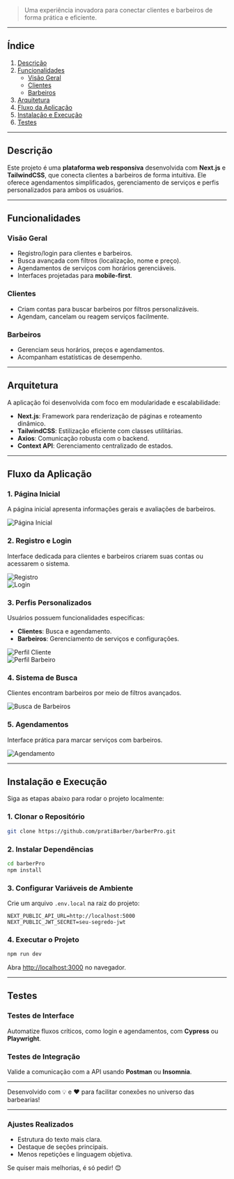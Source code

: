 

> Uma experiência inovadora para conectar clientes e barbeiros de forma prática e eficiente.  

---

## **Índice**  

1. [Descrição](#descrição)  
2. [Funcionalidades](#funcionalidades)  
   - [Visão Geral](#visão-geral)  
   - [Clientes](#clientes)  
   - [Barbeiros](#barbeiros)  
3. [Arquitetura](#arquitetura)  
4. [Fluxo da Aplicação](#fluxo-da-aplicação)  
5. [Instalação e Execução](#instalação-e-execução)  
6. [Testes](#testes)  

---

## **Descrição**  

Este projeto é uma **plataforma web responsiva** desenvolvida com **Next.js** e **TailwindCSS**, que conecta clientes a barbeiros de forma intuitiva. Ele oferece agendamentos simplificados, gerenciamento de serviços e perfis personalizados para ambos os usuários.  

---

## **Funcionalidades**  

### **Visão Geral**  

- Registro/login para clientes e barbeiros.  
- Busca avançada com filtros (localização, nome e preço).  
- Agendamentos de serviços com horários gerenciáveis.  
- Interfaces projetadas para **mobile-first**.  

### **Clientes**  
- Criam contas para buscar barbeiros por filtros personalizáveis.  
- Agendam, cancelam ou reagem serviços facilmente.  

### **Barbeiros**  
- Gerenciam seus horários, preços e agendamentos.  
- Acompanham estatísticas de desempenho.  

---

## **Arquitetura**  

A aplicação foi desenvolvida com foco em modularidade e escalabilidade:  

- **Next.js**: Framework para renderização de páginas e roteamento dinâmico.  
- **TailwindCSS**: Estilização eficiente com classes utilitárias.  
- **Axios**: Comunicação robusta com o backend.  
- **Context API**: Gerenciamento centralizado de estados.  

---

## **Fluxo da Aplicação**  

### **1. Página Inicial**  
A página inicial apresenta informações gerais e avaliações de barbeiros.  

![Página Inicial](https://github.com/user-attachments/assets/1f49f6e7-be5a-4d37-af03-0e51b3789b74)  

### **2. Registro e Login**  
Interface dedicada para clientes e barbeiros criarem suas contas ou acessarem o sistema.  

![Registro](https://github.com/user-attachments/assets/cd69c89f-e844-47d1-bd42-2ab548f87a1e)  
![Login](https://github.com/user-attachments/assets/f5e9d462-052a-4ef7-ae84-64871fe0f3d7)  

### **3. Perfis Personalizados**  
Usuários possuem funcionalidades específicas:  
- **Clientes**: Busca e agendamento.  
- **Barbeiros**: Gerenciamento de serviços e configurações.  

![Perfil Cliente](https://github.com/user-attachments/assets/121633b0-5bde-4abe-be94-f2f88c6531db)  
![Perfil Barbeiro](https://github.com/user-attachments/assets/1e34dd18-080d-4b37-83dc-0e44726cf426)  

### **4. Sistema de Busca**  
Clientes encontram barbeiros por meio de filtros avançados.  

![Busca de Barbeiros](https://github.com/user-attachments/assets/8aa43f65-da00-4e16-a185-ff0dbf928a00)  

### **5. Agendamentos**  
Interface prática para marcar serviços com barbeiros.  

![Agendamento](https://github.com/user-attachments/assets/f17774c0-e410-432d-94dc-e55768e80500)  

---

## **Instalação e Execução**  

Siga as etapas abaixo para rodar o projeto localmente:  

### **1. Clonar o Repositório**  
```bash  
git clone https://github.com/pratiBarber/barberPro.git  
```  

### **2. Instalar Dependências**  
```bash  
cd barberPro  
npm install  
```  

### **3. Configurar Variáveis de Ambiente**  
Crie um arquivo `.env.local` na raiz do projeto:  
```env  
NEXT_PUBLIC_API_URL=http://localhost:5000  
NEXT_PUBLIC_JWT_SECRET=seu-segredo-jwt  
```  

### **4. Executar o Projeto**  
```bash  
npm run dev  
```  
Abra [http://localhost:3000](http://localhost:3000) no navegador.  

---

## **Testes**  

### **Testes de Interface**  
Automatize fluxos críticos, como login e agendamentos, com **Cypress** ou **Playwright**.  

### **Testes de Integração**  
Valide a comunicação com a API usando **Postman** ou **Insomnia**.  

---

Desenvolvido com 💡 e ❤️ para facilitar conexões no universo das barbearias!  

---  

### Ajustes Realizados  
- Estrutura do texto mais clara.  
- Destaque de seções principais.  
- Menos repetições e linguagem objetiva.  

Se quiser mais melhorias, é só pedir! 😊
